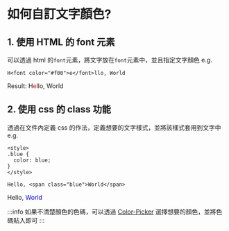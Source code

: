# 如何自訂文字顏色?

## 1. 使用 HTML 的 font 元素
可以透過 html 的`font`元素，將文字放在`font`元素中，並且指定文字顏色
e.g.
```
H<font color="#f00">e</font>llo, World
```
Result:
H<font color="#f00">e</font>llo, World

## 2. 使用 css 的 class 功能
透過在文件內定義 css 的作法，定義想要的文字樣式，並將該樣式套用到文字中
e.g.
```
<style>
.blue {
  color: blue;
}
</style>

Hello, <span class="blue">World</span>
```
<style>
.blue {
  color: blue;
}
</style>

Hello, <span class="blue">World</span>

:::info
如果不清楚顏色的色碼，可以透過 [Color-Picker](https://htmlcolorcodes.com/color-picker/) 選擇想要的顏色，並將色碼貼入即可
:::

